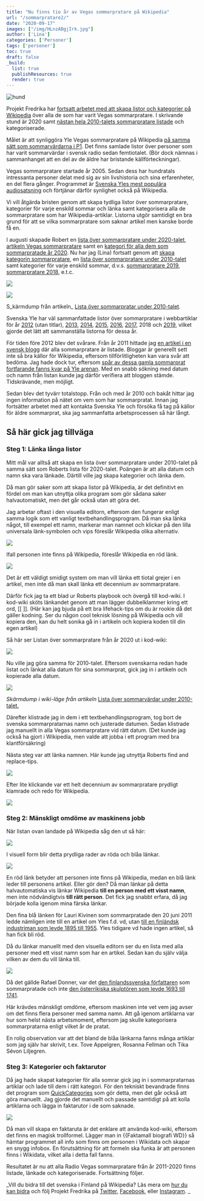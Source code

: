 ```yaml
---
title: "Nu finns tio år av Vegas sommarpratare på Wikipedia"
url: "/sommarpratare2/"
date: "2020-09-17"
images: ["/img/HLnzABgjIrk.jpg"]
author: ['Lina']
categories: ['Personer']
tags: ['personer']
toc: true
draft: false
_build:
  list: true
  publishResources: true
  render: true
---
```


![hund](/img/HLnzABgjIrk.jpg)


Projekt Fredrika har [fortsatt arbetet med att skapa listor och kategorier på Wikipedia](https://projektfredrika.fi/sommarpratare/) över alla de som har varit Vegas sommarpratare. I skrivande stund är 2020 samt [nästan hela 2010-talets sommarpratare listade](https://sv.wikipedia.org/wiki/Lista_%C3%B6ver_sommarpratare_under_2010-talet) och kategoriserade.

Målet är att synliggöra Yle Vegas sommarpratare på Wikipedia [på samma sätt som sommarvärdarna i P1](https://sv.wikipedia.org/wiki/Kategori:Listor_%C3%B6ver_sommarv%C3%A4rdar). Det finns samlade listor över personer som har varit sommarvärdar i svensk radio sedan femtiotalet. (Bör dock nämnas i sammanhanget att en del av de äldre har bristande källförteckningar).

Vegas sommarpratare startade år 2005. Sedan dess har hundratals intressanta personer delat med sig av sin livshistoria och sina erfarenheter, en del flera gånger. Programmet är [Svenska Yles mest populära audiosatsning](https://svenska.yle.fi/artikel/2020/08/08/rakt-och-osentimentalt-om-mycket-smarta-och-overlevnad-som-gick-rakt-in-i-kroppen) och förtjänar därför synlighet också på Wikipedia.

Vi vill åtgärda bristen genom att skapa tydliga listor över sommarpratare, kategorier för varje enskild sommar och länka samt kategorisera alla de sommarpratare som har Wikipedia-artiklar. Listorna utgör samtidigt en bra grund för att se vilka sommarpratare som saknar artikel men kanske borde få en.

I augusti skapade Robert en [lista över sommarpratare under 2020-talet](https://sv.wikipedia.org/wiki/Lista_%C3%B6ver_sommarpratare_under_2020-talet), [artikeln Vegas sommarpratare](https://sv.wikipedia.org/wiki/Vegas_sommarpratare) samt en [kategori för alla dem som sommarpratade år 2020](https://sv.wikipedia.org/wiki/Kategori:Sommarpratare_2020). Nu har jag (Lina) fortsatt genom att [skapa kategorin sommarpratare](https://sv.wikipedia.org/wiki/Kategori:Sommarpratare), en [lista över sommarpratare under 2010-talet](https://sv.wikipedia.org/wiki/Lista_%C3%B6ver_sommarpratare_under_2010-talet) samt kategorier för varje enskild sommar, d.v.s. [sommarpratare 2019](https://sv.wikipedia.org/wiki/Kategori:Sommarpratare_2019), [sommarpratare 2018](https://sv.wikipedia.org/wiki/Kategori:Sommarpratare_2018), e.t.c.

![](/img/2020/09/image-7-1024x458.png)

![](/img/2020/09/image-1.png)

S_kärmdump från artikeln_ [Lista över sommarpratar under 2010-talet](https://sv.wikipedia.org/wiki/Lista_%C3%B6ver_sommarpratare_under_2010-talet)_._

Svenska Yle har väl sammanfattade listor över sommarpratare i webbartiklar för år [2012](https://svenska.yle.fi/artikel/2012/06/04/har-ar-de-vegas-sommarpratare-2012) (utan titlar), [2013](https://svenska.yle.fi/artikel/2013/05/31/har-ar-vegas-sommarpratare-2013), [2014](https://svenska.yle.fi/artikel/2014/06/03/har-ar-vegas-sommarpratare-2014), [2015](https://svenska.yle.fi/artikel/2015/06/04/har-ar-vegas-sommarpratare-2015), [2016](https://svenska.yle.fi/artikel/2016/06/07/har-ar-vegas-sommarpratare-2016), [2017](https://svenska.yle.fi/artikel/2017/06/06/har-ar-vegas-sommarpratare-2017), 2018 och [2019](https://svenska.yle.fi/artikel/2019/06/10/har-ar-vegas-sommarpratare-2019), vilket gjorde det lätt att sammanställa listorna för dessa år.

För tiden före 2012 blev det svårare. Från år 2011 hittade jag [en artikel i en svensk blogg](https://aom99.wordpress.com/2011/06/14/finlandssvenska-radio-vegas-sommarpratare-2011/) där alla sommarpratare är listade. Bloggar är generellt sett inte så bra källor för Wikipedia, eftersom tillförlitligheten kan vara svår att bedöma. Jag hade dock tur, eftersom [spår av dessa gamla sommarprat fortfarande fanns kvar på Yle arenan](https://arenan.yle.fi/audio/1-1386730). Med en snabb sökning med datum och namn från listan kunde jag därför verifiera att bloggen stämde. Tidskrävande, men möjligt.

Sedan blev det tyvärr totalstopp. Från och med år 2010 och bakåt hittar jag ingen information på nätet om vem som har sommarpratat. Innan jag fortsätter arbetet med att kontakta Svenska Yle och försöka få tag på källor för äldre sommarprat, ska jag sammanfatta arbetsprocessen så här långt.

Så här gick jag tillväga
------------------------

### Steg 1: Länka långa listor

Mitt mål var alltså att skapa en lista över sommarpratare under 2010-talet på samma sätt som Roberts lista för 2020-talet. Poängen är att alla datum och namn ska vara länkade. Därtill ville jag skapa kategorier och länka dem.

Då man gör saker som att skapa listor på Wikipedia, är det definitivt en fördel om man kan utnyttja olika program som gör sådana saker halvautomatiskt, men det går också utan att göra det.

Jag arbetar oftast i den visuella editorn, eftersom den fungerar enligt samma logik som ett vanligt textbehandlingsprogram. Då man ska länka något, till exempel ett namn, markerar man namnet och klickar på den lilla universala länk-symbolen och vips föreslår Wikipedia olika alternativ.  

![](/img/2020/09/image-3.png)

Ifall personen inte finns på Wikipedia, föreslår Wikipedia en röd länk. 

![](/img/2020/09/image-2.png)

Det är ett väldigt smidigt system om man vill länka ett tiotal grejer i en artikel, men inte då man skall länka ett decennium av sommarpratare.

Därför fick jag ta ett blad ur Roberts playbook och övergå till kod-wiki. I kod-wiki sköts länkandet genom att man lägger dubbelklammer kring ett ord, \[\[ \]\]. (Här kan jag bjuda på ett bra lifehack-tips om du är rookie då det gäller kodning. Ser du någon cool teknisk lösning på Wikipedia och vill kopiera den, kan du helt sonika gå in i artikeln och kopiera koden till din egen artikel)

Så här ser Listan över sommarpratare från år 2020 ut i kod-wiki:

![](https://lh4.googleusercontent.com/1-EhSOL12Ds8a72ZtOibRL3RHB8Bbe6ZfkdkWCxatXX1X-ybMKMEBeaYxttAAvX_w50KmREfaqBSu9sW2cxYkdPNCqNt2xCs-L9sOaEcu_pAneWcqC5HHIFPtQM4gx48cYV3ow4B)

Nu ville jag göra samma för 2010-talet. Eftersom svenskarna redan hade listat och länkat alla datum för sina sommarprat, gick jag in i artikeln och kopierade alla datum.

![](/img/2020/09/image-6.png)

_Skärmdump i wiki-läge från artikeln_ [Lista över sommarvärdar under 2010-talet.](https://sv.wikipedia.org/wiki/Lista_%C3%B6ver_sommarv%C3%A4rdar_under_2010-talet)

Därefter klistrade jag in dem i ett textbehandlingsprogram, tog bort de svenska sommarpratarnas namn och justerade datumen. Sedan klistrade jag manuellt in alla Vegas sommarpratare vid rätt datum. (Det kunde jag också ha gjort i Wikipedia, men valde att jobba i ett program med bra klantförsäkring)

Nästa steg var att länka namnen. Här kunde jag utnyttja Roberts find and replace-tips.   

![](https://lh5.googleusercontent.com/KybpcjeRNQzH5cXXCJCe0VEyq6_EPs2e7lnPM7foOM3o5UaePzw6lnp0CtpJ-oZPKDkJJg-k18WstV0dUIxUo6pM1yNE7vnJUsnIXYZgK8yiOsoehQDq2Q2emjgGY5LwVFVwtb0e)

Efter lite klickande var ett helt decennium av sommarpratare prydligt klamrade och redo för Wikipedia.

![](https://lh4.googleusercontent.com/I64WWmXodRJb5H80Gk9XpgbRrjLLw0yxeMSO05CJNZE7Ofv5U0bMduTLHAdqa_nE7xUGH7MQquCWdWBNSu0zt7K8Ew8a5YtQokBWJ_8VP7IfWzg1Oz66m5wOHoYjZW2tmHik4szF)

### Steg 2: Mänskligt omdöme av maskinens jobb

När listan ovan landade på Wikipedia såg den ut så här:

![](https://lh6.googleusercontent.com/urZnXC1Ya8MKYdYWkLR-sJ7mDoSRXp5ftLrBkra3HY2ZTfEooQi4GP4ie8irQ0WLyUcxfV1XTEeLng-PLx9b_PTofzZRGXh4OP5XkVwzJ69s6R9Ep60U1hzaD2tys3WDIYStkdSa)

I visuell form blir detta prydliga rader av röda och blåa länkar. 

![](https://lh5.googleusercontent.com/BLgJkNOjQXukqwlldSrOs42sqSYHfSHG12_SN8R5bUQxy_B_GD_UbQL6D9tD78Nomd59CBCosZJpDnfZ51JQj-AcPuRm1BLcco9eeVvsxLdG-2lmROcd39PvZpr5hrVIrKYURDn9)

En röd länk betyder att personen inte finns på Wikipedia, medan en blå länk leder till personens artikel. Eller gör den? Då man länkar på detta halvautomatiska vis länkar Wikipedia **till en person med ett visst namn**, men inte nödvändigtvis **till rätt person**. Det fick jag snabbt erfara, då jag började kolla igenom mina färska länkar. 

Den fina blå länken för Lauri Kivinen som sommarpratade den 20 juni 2011 ledde nämligen inte till en artikel om Yles f.d. vd, utan [till en finländsk industriman som levde 1895 till 1955](https://sv.wikipedia.org/wiki/Lauri_Kivinen). Yles tidigare vd hade ingen artikel, så han fick bli röd. 

Då du länkar manuellt med den visuella editorn ser du en lista med alla personer med ett visst namn som har en artikel. Sedan kan du själv välja vilken av dem du vill länka till.

![](/img/2020/09/image-4.png)

Då det gällde Rafael Donner, var det [den finlandssvenska författaren](https://sv.wikipedia.org/wiki/Rafael_Donner_(f%C3%B6rfattare)) som sommarpratade och inte [den österrikiska skulptören som levde 1693 till 1741](https://sv.wikipedia.org/wiki/Rafael_Donner_(skulpt%C3%B6r)).

Här krävdes mänskligt omdöme, eftersom maskinen inte vet vem jag avser om det finns flera personer med samma namn. Att gå igenom artiklarna var hur som helst nästa arbetsmoment, eftersom jag skulle kategorisera sommarpratarna enligt vilket år de pratat.

En rolig observation var att det bland de blåa länkarna fanns många artiklar som jag själv har skrivit, t.ex. Tove Appelgren, Rosanna Fellman och Tika Sévon Liljegren.

### Steg 3: Kategorier och faktarutor

Då jag hade skapat kategorier för alla somrar gick jag in i sommarpratarnas artiklar och lade till dem i rätt kategori. För den tekniskt bevandrade finns det program som [QuickCategories](https://quickcategories.toolforge.org/) som gör detta, men det går också att göra manuellt. Jag gjorde det manuellt och passade samtidigt på att kolla artiklarna och lägga in faktarutor i de som saknade.

![](/img/2020/09/image-5.png)

Då man vill skapa en faktaruta är det enklare att använda kod-wiki, eftersom det finns en magisk trollformel. Lägger man in {{Faktamall biografi WD}} så hämtar programmet all info som finns om personen i Wikidata och skapar en snygg infobox. En förutsättning för att formeln ska funka är att personen finns i Wikidata, vilket alla i detta fall fanns.

Resultatet är nu att alla Radio Vegas sommarpratare från år 2011-2020 finns listade, länkade och kategoriserade. Fortsättning följer.

_Vill du bidra till det svenska i Finland på Wikipedia? Läs mera om [hur du kan bidra](https://projektfredrika.fi/bidra/) och följ Projekt Fredrika på [Twitter](https://twitter.com/projektfredrika), [Facebook](https://www.facebook.com/projektfredrika/), eller [Instagram](http://instagram.com/projektfredrika). _